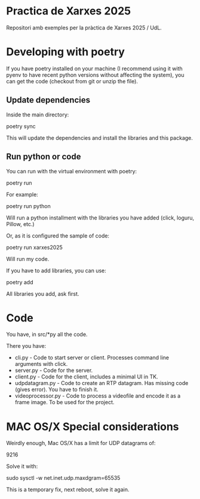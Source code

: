 # Practica de Xarxes 2025

Repositori amb exemples per la pràctica de Xarxes 2025 / UdL.



# Developing with poetry

If you have poetry installed on your machine (I recommend using it with pyenv to have recent python versions without affecting the system),
you can get the code (checkout from git or unzip the file).

## Update dependencies

Inside the main directory:

poetry sync 

This will update the dependencies and install the libraries and this package.


## Run python or code

You can run with the virtual environment with poetry:

poetry run <command>

For example:

poetry run python 

Will run a python installment with the libraries you have added (click, loguru, Pillow, etc.)

Or, as it is configured the sample of code:

poetry run xarxes2025

Will run my code. 

If you have to add libraries, you can use:

poetry add <libname>

All libraries you add, ask first.


# Code

You have, in src/*py all the code. 

There you have:

- cli.py  - Code to start server or client. Processes command line arguments with click.
- server.py - Code for the server.
- client.py - Code for the client, includes a minimal UI in TK. 
- udpdatagram.py - Code to create an RTP datagram. Has missing code (gives error). You have to finish it.
- videoprocessor.py - Code to process a videofile and encode it as a frame image. To be used for the project.




# MAC OS/X Special considerations

Weirdly enough, Mac OS/X has a limit for UDP datagrams of:

9216

Solve it with:

sudo sysctl -w net.inet.udp.maxdgram=65535

This is a temporary fix, next reboot, solve it again.
